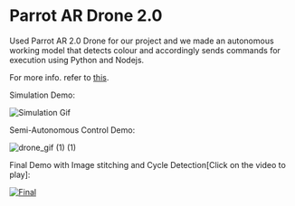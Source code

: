 # Parrot AR Drone 2.0

Used Parrot AR 2.0 Drone for our project and we made an autonomous working model that detects colour and accordingly sends commands for execution using Python and Nodejs.

For more info. refer to [this](https://github.com/KartuzGupta/ME395_Quadcopter/blob/main/Nodejs%20%26%20Python/README.md).

Simulation Demo:

![Simulation Gif](https://user-images.githubusercontent.com/76262941/219060058-e9b5c7f8-6b03-4ea0-ad50-ba0e1f96aa2e.gif)



Semi-Autonomous Control Demo:

![drone_gif (1) (1)](https://user-images.githubusercontent.com/76262941/205442087-20e5fb38-0447-41a0-b852-599c09124574.gif)


Final Demo with Image stitching and Cycle Detection[Click on the video to play]:

[![Final](https://user-images.githubusercontent.com/76262941/234953530-077cc065-b21f-46d1-94f1-243026ff445d.jpeg)](https://youtu.be/a-V4kX3eAEE)

